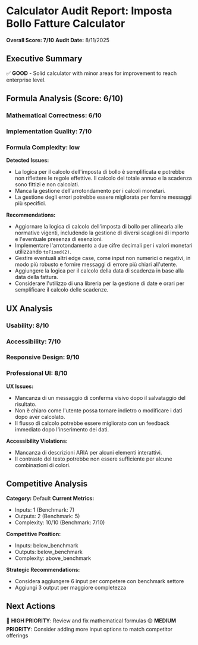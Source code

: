 # Calculator Audit Report: Imposta Bollo Fatture Calculator

**Overall Score: 7/10**
**Audit Date:** 8/11/2025

## Executive Summary

✅ **GOOD** - Solid calculator with minor areas for improvement to reach enterprise level.

## Formula Analysis (Score: 6/10)

### Mathematical Correctness: 6/10
### Implementation Quality: 7/10
### Formula Complexity: low

**Detected Issues:**
- La logica per il calcolo dell'imposta di bollo è semplificata e potrebbe non riflettere le regole effettive. Il calcolo del totale annuo e la scadenza sono fittizi e non calcolati.
- Manca la gestione  dell'arrotondamento per i calcoli monetari.
- La gestione degli errori potrebbe essere migliorata per fornire messaggi più specifici.

**Recommendations:**
- Aggiornare la logica di calcolo dell'imposta di bollo per allinearla alle normative vigenti, includendo la gestione di diversi scaglioni di importo e l'eventuale presenza di esenzioni.
- Implementare l'arrotondamento a due cifre decimali per i valori monetari utilizzando `toFixed(2)`.
- Gestire eventuali altri edge case, come input non numerici o negativi, in modo più robusto e fornire messaggi di errore più chiari all'utente.
- Aggiungere la logica per il calcolo della data di scadenza in base alla data della fattura.
- Considerare l'utilizzo di una libreria per la gestione di date e orari per semplificare il calcolo delle scadenze.

## UX Analysis

### Usability: 8/10
### Accessibility: 7/10  
### Responsive Design: 9/10
### Professional UI: 8/10

**UX Issues:**
- Mancanza di un messaggio di conferma visivo dopo il salvataggio del risultato.
- Non è chiaro come l'utente possa tornare indietro o modificare i dati dopo aver calcolato.
- Il flusso di calcolo potrebbe essere migliorato con un feedback immediato dopo l'inserimento dei dati.

**Accessibility Violations:**
- Mancanza di descrizioni ARIA per alcuni elementi interattivi.
- Il contrasto del testo potrebbe non essere sufficiente per alcune combinazioni di colori.

## Competitive Analysis

**Category:** Default
**Current Metrics:**
- Inputs: 1 (Benchmark: 7)
- Outputs: 2 (Benchmark: 5)
- Complexity: 10/10 (Benchmark: 7/10)

**Competitive Position:**
- Inputs: below_benchmark
- Outputs: below_benchmark  
- Complexity: above_benchmark

**Strategic Recommendations:**
- Considera aggiungere 6 input per competere con benchmark settore
- Aggiungi 3 output per maggiore completezza

## Next Actions

🔴 **HIGH PRIORITY**: Review and fix mathematical formulas
🟡 **MEDIUM PRIORITY**: Consider adding more input options to match competitor offerings
